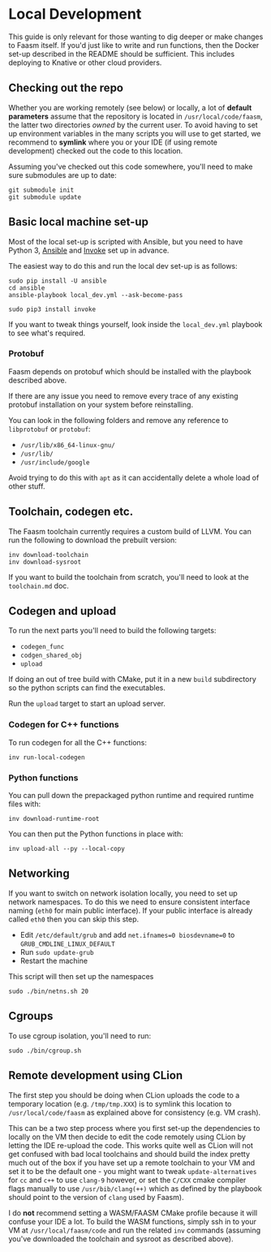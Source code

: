 # Local Development

This guide is only relevant for those wanting to dig deeper or make changes to Faasm itself. If you'd just like to write 
and run functions, then the Docker set-up described in the README should be sufficient. This includes deploying to 
Knative or other cloud providers. 

## Checking out the repo

Whether you are working remotely (see below) or locally, a lot of **default parameters** assume that the repository is
located in `/usr/local/code/faasm`, the latter two directories _owned_ by the current user. To avoid having to set up
environment variables in the many scripts you will use to get started, we recommend to **symlink** where you or your IDE
(if using remote development) checked out the code to this location.

Assuming you've checked out this code somewhere, you'll need to make sure submodules are up to date:

```
git submodule init
git submodule update
```

## Basic local machine set-up

Most of the local set-up is scripted with Ansible, but you need to have Python 3, [Ansible](https://www.ansible.com/) 
and [Invoke](http://docs.pyinvoke.org/en/1.2/index.html) set up in advance.

The easiest way to do this and run the local dev set-up is as follows:

```
sudo pip install -U ansible
cd ansible
ansible-playbook local_dev.yml --ask-become-pass

sudo pip3 install invoke
```

If you want to tweak things yourself, look inside the `local_dev.yml` playbook to see what's required.

### Protobuf

Faasm depends on protobuf which should be installed with the playbook described above.

If there are any issue you need to remove every trace of any existing protobuf installation on your system before 
reinstalling.

You can look in the following folders and remove any reference to `libprotobuf` or `protobuf`:

- `/usr/lib/x86_64-linux-gnu/`
- `/usr/lib/`
- `/usr/include/google`

Avoid trying to do this with `apt` as it can accidentally delete a whole load of other stuff.

## Toolchain, codegen etc.

The Faasm toolchain currently requires a custom build of LLVM. You can run the following to download the prebuilt 
version:

```
inv download-toolchain
inv download-sysroot
```

If you want to build the toolchain from scratch, you'll need to look at the `toolchain.md` doc.

## Codegen and upload

To run the next parts you'll need to build the following targets:

- `codegen_func`
- `codgen_shared_obj`
- `upload` 

If doing an out of tree build with CMake, put it in a new `build` subdirectory so the python scripts can find the 
executables.

Run the `upload` target to start an upload server.

### Codegen for C++ functions

To run codegen for all the C++ functions:

```
inv run-local-codegen
```

### Python functions

You can pull down the prepackaged python runtime and required runtime files with:

```
inv download-runtime-root
```

You can then put the Python functions in place with:

```
inv upload-all --py --local-copy
```

## Networking

If you want to switch on network isolation locally, you need to set up network namespaces. To do this we need to
ensure consistent interface naming (`eth0` for main public interface). If your public interface is already called
`eth0` then you can skip this step.

- Edit `/etc/default/grub` and add `net.ifnames=0 biosdevname=0` to `GRUB_CMDLINE_LINUX_DEFAULT`
- Run `sudo update-grub`
- Restart the machine

This script will then set up the namespaces

```
sudo ./bin/netns.sh 20
```

## Cgroups

To use cgroup isolation, you'll need to run:

```
sudo ./bin/cgroup.sh
```

## Remote development using CLion

The first step you should be doing when CLion uploads the code to a temporary location (e.g. `/tmp/tmp.XXX`) is to
symlink this location to `/usr/local/code/faasm` as explained above for consistency (e.g. VM crash).

This can be a two step process where you first set-up the dependencies to locally on the VM then decide to edit the code
remotely using CLion by letting the IDE re-upload the code. This works quite well as CLion will not get confused with
bad local toolchains and should build the index pretty much out of the box if you have set up a remote toolchain to
your VM and set it to be the default one - you might want to tweak `update-alternatives` for `cc` and `c++` to use
`clang-9` however, or set the `C/CXX` cmake compiler flags manually to use `/usr/bib/clang(++)` which as defined by the
playbook should point to the version of `clang` used by Faasm).

I do **not** recommend setting a WASM/FAASM CMake profile because it will confuse your IDE a lot. To build the WASM
functions, simply ssh in to your VM at `/usr/local/faasm/code` and run the related `inv` commands (assuming you've
downloaded the toolchain and sysroot as described above).
